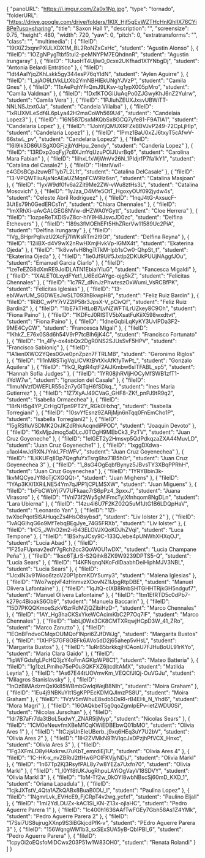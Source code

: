 {
      "panoURL": "https://i.imgur.com/Za0x1Np.jpg",
      "type": "tornado",
      "folderURL": "https://drive.google.com/drive/folders/1KlX_Hjf5gEvWZTHcHnlQhlIX76CYiBPe?usp=sharing",
      "title": "Saxon Hall 1",
      "description": "",
      "screensize": 0.75,
      "height": 480,
      "width": 720,
      "yaw": 0,
      "pitch": 0,
      "extratransforms": "",
      "class": "",
      "multimedia": [
         {
            "fileID": "19tXiZ2xqnrPXULXDX1M_BL2RoNZxCxHc",
            "student": "Agustin Alonso"
         },
         {
            "fileID": "1OZgNPygTtbf5tuI2-peMNYPM7EQhdnnR",
            "student": "Agustin Irungaray"
         },
         {
            "fileID": "1UuoHT4Ujlw0_0cxe2UKfhad1X1YNbgDj",
            "student": "Antonia Belardi Entrático"
         },
         {
            "fileID": "1dt4AalYjqZKhLskk5gy344esP76qYldN",
            "student": "Aylen Aguirre"
         },
         {
            "fileID": "1_ajAO9LtVkLLtXb2YmNBHIEkUNgYJVzP",
            "student": "Camila Gnes"
         },
         {
            "fileID": "11xAePqhYFrQmJ9LKsv-tg1ypX005pMro",
            "student": "Camila Valdman"
         },
         {
            "fileID": "1DxfKTOGiUuAqPo0ZJGwyKhJ6nZ2Yulrw",
            "student": "Camila Vera"
         },
         {
            "fileID": "1PJIuhZEUXJxsvUBWiTT-NNLNSJzxt0Ja",
            "student": "Candela Villalba"
         },
         {
            "fileID": "1xRUXMLeSdf4L6pLya42H2maCoWh569U4",
            "student": "Candelaia Lopez3"
         },
         {
            "fileID": "16N587DsxMKQbSx8GCQ7yfe81-F9ATlA1",
            "student": "Candelaria Lopez"
         },
         {
            "fileID": "1JohYjQMUXRFZkBBVJvP249-72CpLjHIp",
            "student": "Candelaria Lopez1"
         },
         {
            "fileID": "1Pmz1BaU0xZJ6txyT5cAfwV-66stwL_pv",
            "student": "Candelaria Lopez2"
         },
         {
            "fileID": "16I9lk3D86UISgX0GFjzjbYdHpu_2endy",
            "student": "Canderia Lopez"
         },
         {
            "fileID": "13RDxp2oqFyj7c8XJmYqUzuPOlJUvrBq6",
            "student": "Carolina Mara Fabian"
         },
         {
            "fileID": "1iIhxLfxWjWnVv26N_1PIdjrfP7fa1kY1",
            "student": "Catalina del Casale2"
         },
         {
            "fileID": "1HnrlVwi1-e4GDsBCpJzuwBT1yb7L2L1t",
            "student": "Catalina DelCasale"
         },
         {
            "fileID": "13-VPQWTiiuAjaNcAEaUZMqnFCW9lz6sn",
            "student": "Catalina Masjoan"
         },
         {
            "fileID": "1yxW9df0fv6a2Zit9Me2ZW-vWu8ztHs3L",
            "student": "Catalina Mosovich"
         },
         {
            "fileID": "1yJza_O4Mfe5OtT_HgoxyOUf092jydw4s",
            "student": "Celeste Abril Rodriguez"
         },
         {
            "fileID": "1nqJ4tG-AxsucF-3UtEs79h0GedERCsTn",
            "student": "Chiara Chennales"
         },
         {
            "fileID": "1mXRhXi-uAvGALGEG8NVw-dHZWA0YGytt",
            "student": "Cloe Herrera"
         },
         {
            "fileID": "1ozpeReTXDlSvZ8cr-hIY9H8JsvcJD0zc",
            "student": "Delfina Etchevers"
         },
         {
            "fileID": "189s3fMOEhEFt5HhZRcrVw11589Uc2PiA",
            "student": "Delfina Irungaray"
         },
         {
            "fileID": "1Vg_BHprPqIlvzU2XcFj7IWKsRTm2I9Gt",
            "student": "Delfina Reyna"
         },
         {
            "fileID": "12iiBX-d4V9wX2nRwHXmjHvkVp-lGMX4t",
            "student": "Ekaterina Ojeda"
         },
         {
            "fileID": "1k8vwfvH8hgTtTkM-Ipb1sCw0-QhpSt_t",
            "student": "Ekaterina Ojeda"
         },
         {
            "fileID": "1ie0Jf9Uif5Jxtlp2DKUkPUUjNAggfJOu",
            "student": "Emanuel Garcia Ciarlo"
         },
         {
            "fileID": "1zeTeEZG8dXmRE9JolDLATN1EbiaIYluG",
            "student": "Fancesca Migaldi"
         },
         {
            "fileID": "1XALET0LxydFYet1_U6EdGAYgc-ojg5kZ",
            "student": "Felicitas Chennales"
         },
         {
            "fileID": "1c7RZ_dNnJzPhwteszOxWumi_VsRCBfPK",
            "student": "Felicitas Iglesias"
         },
         {
            "fileID": "13-eblWwrUM_SGDWEsJwSLT093hBkwpH8",
            "student": "Feliz Ruiz Bardin"
         },
         {
            "fileID": "1RiBC_wPY7rVZ2IP58r3JpsX-V_pCivQf",
            "student": "Feliz Ruiz Bardin2"
         },
         {
            "fileID": "1IbE7kTHtLoB7LvNZWFTiLrUZkey8C9Oh",
            "student": "Fiona Paino"
         },
         {
            "fileID": "1KDFcJ0RISTV5bXsatFuKiiX598wxdtvt",
            "student": "Fiona Paino"
         },
         {
            "fileID": "1dneGqbiLqKyKY3UvIPDa3F2-9ME4CyCW",
            "student": "Francesca Migali"
         },
         {
            "fileID": "1KhkZ_E76x0S8d6h54V9rP7tcBlh6jK4C",
            "student": "Francisco Fortunato"
         },
         {
            "fileID": "1n_4Fy-ox4sbQx2DgR0NS2SJUsSvF5HPV",
            "student": "Francisco Sabioniç"
         },
         {
            "fileID": "1A1ienIXWO2YQes0Gve0pnZpzn7FTRLMB",
            "student": "Geronimo Riglos"
         },
         {
            "fileID": "1l1nM8STigVqLICVKtBVtXkAfKfyTwPt_",
            "student": "Gonzalo Aquilera"
         },
         {
            "fileID": "1fkQ_RgtR4qtF2AiJKmbw6sITFABL_sp5",
            "student": "Hannah Sofia Judges"
         },
         {
            "fileID": "1YR08jhRVIjHOCyMfSWB1zfT1-iIYdW7w",
            "student": "Ignacion del Casale"
         },
         {
            "fileID": "1lmuNVzfDWEFLR55o2n7yGITqH6fSDkq_",
            "student": "Ines Maria Gutierrez"
         },
         {
            "fileID": "1Z7XyAJ49CVaG_GHF8-ZKf_pnPJ9tR9q2",
            "student": "Isabella Ormaechea"
         },
         {
            "fileID": "18rNH5g4YP_CrHgQTpn9PT2Y_RGk0Hxhq",
            "student": "Isabella Torregiani"
         },
         {
            "fileID": "10svYfEsnz9ZARjMjn6nTqq0FnEmCho1P",
            "student": "Isabella Torregiani2"
         },
         {
            "fileID": "15gRSfluVSDMK2OrJKZdRhkAcqndiPPOD",
            "student": "Joaquin Devoto"
         },
         {
            "fileID": "16xMjpJmog5aDLcJ0TOgH9MEbCk3_PzTV",
            "student": "Juan Cruz Goyeneche"
         },
         {
            "fileID": "1elGET2y2Hmsvp5QdPdkqzaZXA44MuvLD",
            "student": "Juan Cruz Goyeneche1"
         },
         {
            "fileID": "1xggDXdwa-u1aol4wJdRXNJYnkL7FtWFv",
            "student": "Juan Cruz Goyenechea"
         },
         {
            "fileID": "1LKKUFqIIDp7QegfuYxTsrg6hx71B5h0r",
            "student": "Juan Cruz Goyenechea 3"
         },
         {
            "fileID": "1_8sG4OgEqbfBynyz5JBvsTY3XBqPPRhH",
            "student": "Juan Cruz Goyenechea"
         },
         {
            "fileID": "1YRYBbin3k-1kvMQCyeJYf8oTjCXGQQt-",
            "student": "Juan Mighens"
         },
         {
            "fileID": "1YAp3KXl1XRiLNE54Ym7qJPP1jCPLMSXW",
            "student": "Juan Miguens"
         },
         {
            "fileID": "1xFbCWbYjI7V7UFkaac7rS6pPz4_3pxxJ",
            "student": "Juana Virasoro"
         },
         {
            "fileID": "1Vnl73f2Wy5gMiFmcTyjXfnhqom8NgDLn",
            "student": "Lara Ubierna"
         },
         {
            "fileID": "14zu4i6U7F2KZ02Q5uM1JtG1B6LDQpHaV",
            "student": "Leonardo Yan"
         },
         {
            "fileID": "1ZI-twXbcPqot5lSAHuqcZs4HsO8sybsd",
            "student": "Liv Iolster 2"
         },
         {
            "fileID": "1vAQGIhqG6o9MfTebqBEgJye_74G5FRXb",
            "student": "Liv Iolster"
         },
         {
            "fileID": "1rC5_JWhO2m2-i643ELOVJXQoKDJhZVqi",
            "student": "Luca Tempone"
         },
         {
            "fileID": "1BSxhyJCsy9C-133QJebe4pUNWhXHXqOJ",
            "student": "Lucia Abad"
         },
         {
            "fileID": "1F25aFUpnav2edY7gRch2cc3QoWOU1wDX",
            "student": "Lucia Champane Peña"
         },
         {
            "fileID": "1ksc6TjLrS-S2QihkBZK9W9239DPTS5-Q",
            "student": "Lucia Sears"
         },
         {
            "fileID": "14KFNqnqNKoFdlDaabhDeiHiphMJV3NBL",
            "student": "Lucia Sears"
         },
         {
            "fileID": "1JcxlN3v91Woo6tzoV20P1pbmKDY5umy3",
            "student": "Malena Iglesias"
         },
         {
            "fileID": "1Wo7wpjvF4zHnmvzXOovNZ1lJpgRtpDBE",
            "student": "Manuel Olivera Lafontaine"
         },
         {
            "fileID": "1qJtQ-cIXB8RnbSHTGHHTRjkGH5ndguf7",
            "student": "Manuel Olivera Lafontaine"
         },
         {
            "fileID": "1tm1EfRTD5c0dPb7-k279c4BioakS6Ob9",
            "student": "Manuela Baccarin"
         },
         {
            "fileID": "15D7PKQQKmoeSzkV6zrRdMZjQZibiHzD-",
            "student": "Marco Chennales"
         },
         {
            "fileID": "1AY_Hg3haCKSxYkeWCAcimKbC2P7Oq7lF",
            "student": "Marco Chennales"
         },
         {
            "fileID": "1abLj0Wx3CK8CMTXRqwjHCpD3W_41_ZRo",
            "student": "Marco Zanutto"
         },
         {
            "fileID": "1EOnBFndvoCMqxOUMQof1Npri6ZJfDWJg",
            "student": "Margarita Bustos"
         },
         {
            "fileID": "1XHPS7GF8OBFk6AVo5dD2j65ahep5vHsL",
            "student": "Margarita Bustos"
         },
         {
            "fileID": "1uRrB5brkkqjHCAonU7FJHuBoUL91rKYo",
            "student": "Maria Clara Gaido"
         },
         {
            "fileID": "1ipWFGdsfgLPcHQ3jzY4oFmAGKlpWP8C1",
            "student": "Mateo Batteria"
         },
         {
            "fileID": "1g1bzLPmiho75eP0u3QKFXZ6jtcdltAMX",
            "student": "Matilda Leyria"
         },
         {
            "fileID": "1As67E44tUOVmvKm_VEQCfJlQj-OuVGJu",
            "student": "Milagros Stanislavsky"
         },
         {
            "fileID": "1nOzBiMAdzmQxKk85WBmbGwIqWejB8Nlh",
            "student": "Moira Graham"
         },
         {
            "fileID": "1Eu4j9NBKuYlt1SgKPPEcKDMQJImzPS8U",
            "student": "Moira Graham"
         },
         {
            "fileID": "1VzV5mWhuE8sdb5DsRI-rB4EHi_N_Yhd6",
            "student": "Mora Magri"
         },
         {
            "fileID": "16OAQkbeT5g0qoZgmIpEPv-ietZWDU0Si",
            "student": "Nicolas Jurschan"
         },
         {
            "fileID": "1dr7B7aFr7da3tBoL5udwY_ZNAR5ljMyp",
            "student": "Nicolas Sears"
         },
         {
            "fileID": "1CM0eNeuvfmXBeM1CqKWiEDBEbwQ01bMO",
            "student": "Olivia Ares 1"
         },
         {
            "fileID": "1tCzjsUnEIeUBerb_j9xq6HEq3uY7U2bV",
            "student": "Olivia Ares 2"
         },
         {
            "fileID": "1lH2ZVMkN9TtVIqcJxDPzjhPfVCX_Hnxc",
            "student": "Olivia Ares 3"
         },
         {
            "fileID": "1Fg3XFmLO8yHAxkrwJ7uKbT_emrdiEj1U",
            "student": "Olivia Ares 4"
         },
         {
            "fileID": "1C-HK-x_nvZBRrJ2tfHw6POIFKVjyNDjJ",
            "student": "Olivia Markl"
         },
         {
            "fileID": "1n67Tp2Kj3RsyfPAL8y7w8YEZa7Uxfn70",
            "student": "Olivia Markl"
         },
         {
            "fileID": "1_l0Yf8tUKJugRhpuLAYiOgVayV18SDVY",
            "student": "Olivia Markl 3"
         },
         {
            "fileID": "1bM-Tf2w_0kOYI8wbNBscSj60mD_KXD_1",
            "student": "Oriana Lapadula"
         },
         {
            "fileID": "1cjkJXTstV_4Qta1AZkQABx8BuaB0DU_I",
            "student": "Paulina Lopez"
         },
         {
            "fileID": "1NgmrLvk_EVHcE9_FjCRpT4v2wg_ycfxf",
            "student": "Paulino Eljall"
         },
         {
            "fileID": "1mi2YdLDUZx-kAC1Si_KN-Z13x-ojlaHC",
            "student": "Pedro Aguerre Parera 1"
         },
         {
            "fileID": "1c400h1636AAfTwFGEy7Gbh58As1Z4YMk",
            "student": "Pedro Aguerre Parera 2"
         },
         {
            "fileID": "17Ssi7US8ujrugXXnp9S3iBGkjcdPfK-v",
            "student": "PEdro Aguerre Parera 3"
         },
         {
            "fileID": "156WqngWM1b3_sxSExSUA5yB-QbIPBI_6",
            "student": "Pedro Aguerre Parera"
         },
         {
            "fileID": "1cpyOi2oEQsfoMiDCwx203P51w1W83OH0",
            "student": "Renata Rolandi"
         }
      ]
   }